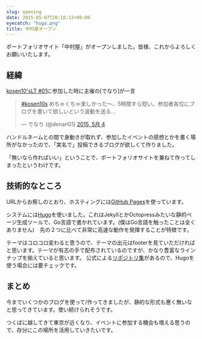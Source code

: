 ```yaml
---
slug: opening
date: 2015-05-07T20:18:13+09:00
eyecatch: "hugo.png"
title: 中村屋オープン
---
```

ポートフォリオサイト「中村屋」がオープンしました。皆様、これからよろしくお願いいたします。
## 経緯
[kosen10'sLT #01](https://kosen10s.doorkeeper.jp/events/23895)に参加した時に主催の[でなり]が一言

<blockquote class="twitter-tweet" lang="ja"><p lang="ja" dir="ltr"><a href="https://twitter.com/hashtag/kosen10s?src=hash">#kosen10s</a> めちゃくちゃ楽しかった〜、5時間すら短い。参加者各位にブログを書いて欲しいという波動を送る…</p>&mdash; でなり (@denari01) <a href="https://twitter.com/denari01/status/595362968868499456">2015, 5月 4</a></blockquote>
<script async src="//platform.twitter.com/widgets.js" charset="utf-8"></script>

ハンドルネームとの間で身動きが取れず、参加したイベントの感想とかを書く場所がなかったので、「実名で」投稿できるブログが欲しくて作りました。

「無いなら作ればいい」ということで、ポートフォリオサイトを兼ねて作ってしまったというわけです。

## 技術的なところ
URLからお察しのとおり、ホスティングには[GitHub Pages](https://pages.github.com/)を使っています。

システムには[Hugo](http://gohugo.io/)を使いました。これはJekyllとかOctopressみたいな静的ページ生成ツールで、Go言語で書かれています。(僕はGo言語を触ったことは全くありません)　先の２つに比べて非常に高速な動作を発揮することが特徴です。

テーマはコロコロ変わると思うので、テーマの出元はfooterを見ていただければと思います。テーマが有志の手で配布されているのですが、かなり豊富なラインナップを揃えていると思います。
公式による[リポジトリ集](https://github.com/spf13/hugoThemes)があるので、Hugoを使う場合には要チェックです。

## まとめ
今までいくつかのブログを使って/作ってきましたが、静的な形式も悪く無いなと思ってきています。使い続けられそうです。

つくばに越してきて東京が近くなり、イベントに参加する機会も増える思うので、存分にこの場所を活用していきたいです。

